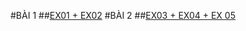 #BÀI 1
##[EX01 + EX02](https://4002nguyengiahan.github.io/diemdenphobien.html)
#BÀI 2
##[EX03 + EX04 + EX 05]()
